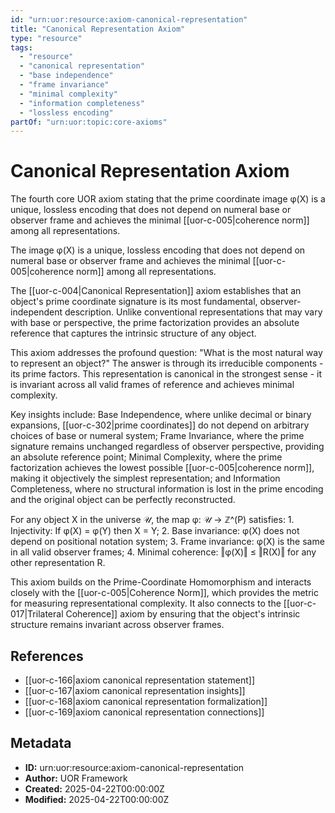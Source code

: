 ```yaml
---
id: "urn:uor:resource:axiom-canonical-representation"
title: "Canonical Representation Axiom"
type: "resource"
tags:
  - "resource"
  - "canonical representation"
  - "base independence"
  - "frame invariance"
  - "minimal complexity"
  - "information completeness"
  - "lossless encoding"
partOf: "urn:uor:topic:core-axioms"
---
```


# Canonical Representation Axiom

The fourth core UOR axiom stating that the prime coordinate image φ(X) is a unique, lossless encoding that does not depend on numeral base or observer frame and achieves the minimal [[uor-c-005|coherence norm]] among all representations.

The image φ(X) is a unique, lossless encoding that does not depend on numeral base or observer frame and achieves the minimal [[uor-c-005|coherence norm]] among all representations.

The [[uor-c-004|Canonical Representation]] axiom establishes that an object's prime coordinate signature is its most fundamental, observer-independent description. Unlike conventional representations that may vary with base or perspective, the prime factorization provides an absolute reference that captures the intrinsic structure of any object.

This axiom addresses the profound question: "What is the most natural way to represent an object?" The answer is through its irreducible components - its prime factors. This representation is canonical in the strongest sense - it is invariant across all valid frames of reference and achieves minimal complexity.

Key insights include: Base Independence, where unlike decimal or binary expansions, [[uor-c-302|prime coordinates]] do not depend on arbitrary choices of base or numeral system; Frame Invariance, where the prime signature remains unchanged regardless of observer perspective, providing an absolute reference point; Minimal Complexity, where the prime factorization achieves the lowest possible [[uor-c-005|coherence norm]], making it objectively the simplest representation; and Information Completeness, where no structural information is lost in the prime encoding and the original object can be perfectly reconstructed.

For any object X in the universe 𝒰, the map φ: 𝒰 → ℤ^(P) satisfies: 1. Injectivity: If φ(X) = φ(Y) then X = Y; 2. Base invariance: φ(X) does not depend on positional notation system; 3. Frame invariance: φ(X) is the same in all valid observer frames; 4. Minimal coherence: ‖φ(X)‖ ≤ ‖R(X)‖ for any other representation R.

This axiom builds on the Prime-Coordinate Homomorphism and interacts closely with the [[uor-c-005|Coherence Norm]], which provides the metric for measuring representational complexity. It also connects to the [[uor-c-017|Trilateral Coherence]] axiom by ensuring that the object's intrinsic structure remains invariant across observer frames.

## References

- [[uor-c-166|axiom canonical representation statement]]
- [[uor-c-167|axiom canonical representation insights]]
- [[uor-c-168|axiom canonical representation formalization]]
- [[uor-c-169|axiom canonical representation connections]]

## Metadata

- **ID:** urn:uor:resource:axiom-canonical-representation
- **Author:** UOR Framework
- **Created:** 2025-04-22T00:00:00Z
- **Modified:** 2025-04-22T00:00:00Z
